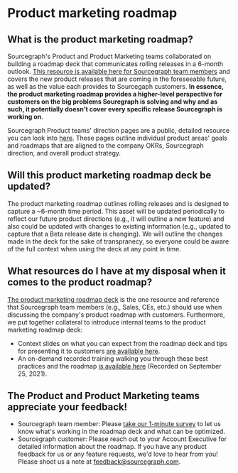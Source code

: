 # Product marketing roadmap

## What is the product marketing roadmap?

Sourcegraph's Product and Product Marketing teams collaborated on building a roadmap deck that communicates rolling releases in a 6-month outlook. [This resource is available here for Sourcegraph team members](https://docs.google.com/presentation/d/1o3R8WUIhzzRz0x5laTwVcizOzVWrMBe5MCAz74H45Ss/edit?usp=sharing) and covers the new product releases that are coming in the foreseeable future, as well as the value each provides to Sourcegaph customers. **In essence, the product marketing roadmap provides a higher-level perspective for customers on the big problems Souregraph is solving and why and as such, it potentially doesn't cover every specific release Sourcegraph is working on**. 

Sourcegraph Product teams' direction pages are a public, detailed resource you can look into [here](https://about.sourcegraph.com/handbook/direction#per-area-direction-pages). These pages outline individual product areas' goals and roadmaps that are aligned to the company OKRs, Sourcegraph direction, and overall product strategy.

## Will this product marketing roadmap deck be updated?

The product marketing roadmap outlines rolling releases and is designed to capture a ~6-month time period. This asset will be updated periodically to reflect our future product directions (e.g., it will outline a new feature) and also could be updated with changes to existing information (e.g., updated to capture that a Beta release date is changing). We will outline the changes made in the deck for the sake of transpranecy, so everyone could be aware of the full context when using the deck at any point in time.

## What resources do I have at my disposal when it comes to the product roadmap?

[The product marketing roadmap deck](https://docs.google.com/presentation/d/1o3R8WUIhzzRz0x5laTwVcizOzVWrMBe5MCAz74H45Ss/edit?usp=sharing) is the one resource and reference that Sourcegraph team members (e.g., Sales, CEs, etc.) should use when discussing the company's product roadmap with customers.
Furthermore, we put together collateral to introduce internal teams to the product marketing roadmap deck:

- Context slides on what you can expect from the roadmap deck and tips for presenting it to customers [are available here](https://docs.google.com/presentation/d/1xPfhqg_5bCbN1MSQQ-J8zioSDz2TO71SK2fY1RtBBRw/edit?usp=sharing).
- An on-demand recorded training walking you through these best practices and the roadmap [is available here](https://drive.google.com/file/d/18upBf9KWfNitNVC4syi2ffBmG_-_vQR-/view?usp=sharing) (Recorded on September 25, 2021).

## The Product and Product Marketing teams appreciate your feedback!

- Sourcegraph team member: Please [take our 1-minute survey](https://forms.gle/iThv46xrtwFN4Qr69) to let us know what's working in the roadmap deck and what can be optimized.
- Sourcegraph customer: Please reach out to your Account Executive for detailed information about the roadmap. If you have any product feedback for us or any feature requests, we'd love to hear from you! Please shoot us a note at feedback@sourcegraph.com.
